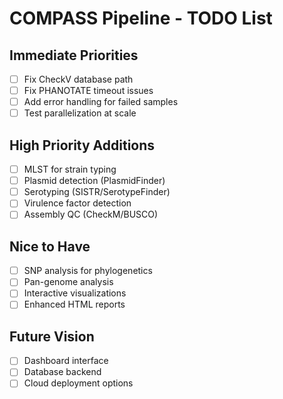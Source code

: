 # COMPASS Pipeline - TODO List

## Immediate Priorities
- [ ] Fix CheckV database path
- [ ] Fix PHANOTATE timeout issues  
- [ ] Add error handling for failed samples
- [ ] Test parallelization at scale

## High Priority Additions
- [ ] MLST for strain typing
- [ ] Plasmid detection (PlasmidFinder)
- [ ] Serotyping (SISTR/SerotypeFinder)
- [ ] Virulence factor detection
- [ ] Assembly QC (CheckM/BUSCO)

## Nice to Have
- [ ] SNP analysis for phylogenetics
- [ ] Pan-genome analysis
- [ ] Interactive visualizations
- [ ] Enhanced HTML reports

## Future Vision
- [ ] Dashboard interface
- [ ] Database backend
- [ ] Cloud deployment options
